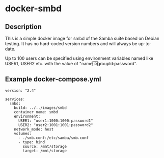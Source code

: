 # docker-smbd
## Description
This is a simple docker image for smbd of the Samba suite based on Debian testing. It has no hard-coded version numbers and will always be up-to-date.

Up to 100 users can be specified using environment variables named like USER1, USER2 etc. with the value of "name:id:groupId:password".

## Example docker-compose.yml
```
version: "2.4"

services:
  smbd:
    build: ../../images/smbd
    container_name: smbd
    environment:
      USER1: "user1:1000:1000:password1"
      USER2: "user2:1001:1001:password2"
    network_mode: host
    volumes:
      - ./smb.conf:/etc/samba/smb.conf
      - type: bind
        source: /mnt/storage
        target: /mnt/storage
```
